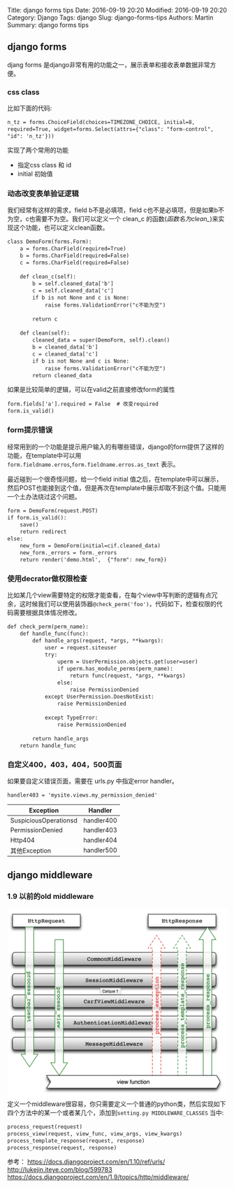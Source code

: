 Title: django forms tips
Date: 2016-09-19 20:20
Modified: 2016-09-19 20:20
Category: Django
Tags: django
Slug: django-forms-tips
Authors: Martin
Summary: django forms tips

## django forms
djang forms 是django非常有用的功能之一，展示表单和接收表单数据非常方便。

### css class
比如下面的代码:

```
n_tz = forms.ChoiceField(choices=TIMEZONE_CHOICE, initial=8, required=True, widget=forms.Select(attrs={"class": "form-control", "id": 'n_tz'}))
```

实现了两个常用的功能
- 指定css class 和 id
- initial 初始值

### 动态改变表单验证逻辑
我们经常有这样的需求，field b不是必填项，field c也不是必填项，但是如果b不为空，c也需要不为空。我们可以定义一个 clean_c 的函数(*函数名为clean_<fieldname>*)来实现这个功能，也可以定义clean函数。
```
class DemoForm(forms.Form):
    a = forms.CharField(required=True)
    b = forms.CharField(required=False)
    c = forms.CharField(required=False)
    
    def clean_c(self):
        b = self.cleaned_data['b']
        c = self.cleaned_data['c']
        if b is not None and c is None:
            raise forms.ValidationError("c不能为空")
        
        return c
        
    def clean(self):
        cleaned_data = super(DemoForm, self).clean()
        b = cleaned_data['b']
        c = cleaned_data['c']
        if b is not None and c is None:
            raise forms.ValidationError("c不能为空")
        return cleaned_data
```

如果是比较简单的逻辑，可以在valid之前直接修改form的属性
```
form.fields['a'].required = False  # 改变required
form.is_valid()
```
### form提示错误
经常用到的一个功能是提示用户输入的有哪些错误，django的form提供了这样的功能，在template中可以用`form.fieldname.erros`,`form.fieldname.erros.as_text`
表示。

最近碰到一个很奇怪问题，给一个field initial 值之后，在template中可以展示，然后POST也能接到这个值，但是再次在template中展示却取不到这个值。只能用一个土办法绕过这个问题。

```
form = DemoForm(request.POST)
if form.is_valid():
    save()
    return redirect
else:
    new_form = DemoForm(initial=cif.cleaned_data)
    new_form._errors = form._errors
    return render('demo.html',  {"form": new_form})
```

### 使用decrator做权限检查

比如某几个view需要特定的权限才能查看，在每个view中写判断的逻辑有点冗余，这时候我们可以使用装饰器`@check_perm('foo')`，代码如下，检查权限的代码需要根据具体情况修改。

```
def check_perm(perm_name):
    def handle_func(func):
        def handle_args(request, *args, **kwargs):
            user = request.siteuser
            try:
                uperm = UserPermission.objects.get(user=user)
                if uperm.has_module_perms(perm_name):
                    return func(request, *args, **kwargs)
                else:
                    raise PermissionDenied
            except UserPermission.DoesNotExist:
                raise PermissionDenied

            except TypeError:
                raise PermissionDenied

        return handle_args
    return handle_func
```

### 自定义400，403，404，500页面

如果要自定义错误页面，需要在 urls.py 中指定error handler。

```
handler403 = 'mysite.views.my_permission_denied'
```

Exception | Handler
---|---
SuspiciousOperationsd | handler400
PermissionDenied | handler403
Http404 | handler404
其他Exception | handler500


## django middleware

### 1.9 以前的old middleware 

![django-middleware](../images/2016-09-19-15-50-25.jpg)
定义一个middleware很容易，你只需要定义一个普通的python类，然后实现如下四个方法中的某一个或者某几个，添加到`setting.py MIDDLEWARE_CLASSES` 当中:
```
process_request(request)
process_view(request, view_func, view_args, view_kwargs)
process_template_response(request, response)
process_response(request, response)
```



参考：
https://docs.djangoproject.com/en/1.10/ref/urls/
http://lukejin.iteye.com/blog/599783
https://docs.djangoproject.com/en/1.9/topics/http/middleware/

